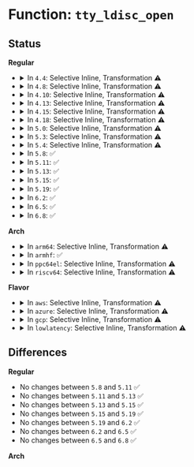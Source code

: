 # Function: <code>tty_ldisc_open</code>

## Status
<b>Regular</b>
<ul>
<li>
<details>
<summary>In <code>4.4</code>: Selective Inline, Transformation ⚠️</summary>

**Collision:** Unique Static

**Inline:** Selective

**Transformation:** True

**Instances:**

```
In drivers/tty/tty_ldisc.c (ffffffff814e9a00)
Location: drivers/tty/tty_ldisc.c:441
Inline: True
Direct callers:
  - drivers/tty/tty_ldisc.c:tty_set_ldisc
  - drivers/tty/tty_ldisc.c:tty_set_ldisc
  - drivers/tty/tty_ldisc.c:tty_set_ldisc
  - drivers/tty/tty_ldisc.c:tty_ldisc_hangup
  - drivers/tty/tty_ldisc.c:tty_ldisc_hangup
  - drivers/tty/tty_ldisc.c:tty_ldisc_setup
  - drivers/tty/tty_ldisc.c:tty_ldisc_setup
```
**Symbols:**

```
ffffffff814e9a00-ffffffff814e9a5c: tty_ldisc_open.isra.2 (STB_LOCAL)
```
</details>
</li>
<li>
<details>
<summary>In <code>4.8</code>: Selective Inline, Transformation ⚠️</summary>

**Collision:** Unique Static

**Inline:** Selective

**Transformation:** True

**Instances:**

```
In drivers/tty/tty_ldisc.c (ffffffff8153aca0)
Location: drivers/tty/tty_ldisc.c:457
Inline: True
Direct callers:
  - drivers/tty/tty_ldisc.c:tty_ldisc_setup
  - drivers/tty/tty_ldisc.c:tty_ldisc_setup
  - drivers/tty/tty_ldisc.c:tty_ldisc_reinit
  - drivers/tty/tty_ldisc.c:tty_set_ldisc
  - drivers/tty/tty_ldisc.c:tty_set_ldisc
  - drivers/tty/tty_ldisc.c:tty_set_ldisc
```
**Symbols:**

```
ffffffff8153aca0-ffffffff8153acf5: tty_ldisc_open.isra.3 (STB_LOCAL)
```
</details>
</li>
<li>
<details>
<summary>In <code>4.10</code>: Selective Inline, Transformation ⚠️</summary>

**Collision:** Unique Static

**Inline:** Selective

**Transformation:** True

**Instances:**

```
In drivers/tty/tty_ldisc.c (ffffffff81567360)
Location: drivers/tty/tty_ldisc.c:457
Inline: True
Direct callers:
  - drivers/tty/tty_ldisc.c:tty_ldisc_setup
  - drivers/tty/tty_ldisc.c:tty_ldisc_setup
  - drivers/tty/tty_ldisc.c:tty_ldisc_reinit
  - drivers/tty/tty_ldisc.c:tty_set_ldisc
  - drivers/tty/tty_ldisc.c:tty_set_ldisc
  - drivers/tty/tty_ldisc.c:tty_set_ldisc
```
**Symbols:**

```
ffffffff81567360-ffffffff815673b5: tty_ldisc_open.isra.3 (STB_LOCAL)
```
</details>
</li>
<li>
<details>
<summary>In <code>4.13</code>: Selective Inline, Transformation ⚠️</summary>

**Collision:** Unique Static

**Inline:** Selective

**Transformation:** True

**Instances:**

```
In drivers/tty/tty_ldisc.c (ffffffff8157a730)
Location: drivers/tty/tty_ldisc.c:460
Inline: True
Direct callers:
  - drivers/tty/tty_ldisc.c:tty_ldisc_setup
  - drivers/tty/tty_ldisc.c:tty_ldisc_setup
  - drivers/tty/tty_ldisc.c:tty_ldisc_reinit
  - drivers/tty/tty_ldisc.c:tty_set_ldisc
  - drivers/tty/tty_ldisc.c:tty_set_ldisc
  - drivers/tty/tty_ldisc.c:tty_ldisc_failto
```
**Symbols:**

```
ffffffff8157a730-ffffffff8157a76c: tty_ldisc_open.isra.1 (STB_LOCAL)
```
</details>
</li>
<li>
<details>
<summary>In <code>4.15</code>: Selective Inline, Transformation ⚠️</summary>

**Collision:** Unique Static

**Inline:** Selective

**Transformation:** True

**Instances:**

```
In drivers/tty/tty_ldisc.c (ffffffff815df0d0)
Location: drivers/tty/tty_ldisc.c:461
Inline: True
Direct callers:
  - drivers/tty/tty_ldisc.c:tty_ldisc_setup
  - drivers/tty/tty_ldisc.c:tty_ldisc_setup
  - drivers/tty/tty_ldisc.c:tty_ldisc_reinit
  - drivers/tty/tty_ldisc.c:tty_set_ldisc
  - drivers/tty/tty_ldisc.c:tty_set_ldisc
  - drivers/tty/tty_ldisc.c:tty_ldisc_failto
```
**Symbols:**

```
ffffffff815df0d0-ffffffff815df110: tty_ldisc_open.isra.1 (STB_LOCAL)
```
</details>
</li>
<li>
<details>
<summary>In <code>4.18</code>: Selective Inline, Transformation ⚠️</summary>

**Collision:** Unique Static

**Inline:** Selective

**Transformation:** True

**Instances:**

```
In drivers/tty/tty_ldisc.c (ffffffff816183f0)
Location: drivers/tty/tty_ldisc.c:447
Inline: True
Direct callers:
  - drivers/tty/tty_ldisc.c:tty_ldisc_setup
  - drivers/tty/tty_ldisc.c:tty_ldisc_setup
  - drivers/tty/tty_ldisc.c:tty_ldisc_reinit
  - drivers/tty/tty_ldisc.c:tty_set_ldisc
  - drivers/tty/tty_ldisc.c:tty_ldisc_failto
```
**Symbols:**

```
ffffffff816183f0-ffffffff8161842f: tty_ldisc_open.isra.1 (STB_LOCAL)
```
</details>
</li>
<li>
<details>
<summary>In <code>5.0</code>: Selective Inline, Transformation ⚠️</summary>

**Collision:** Unique Static

**Inline:** Selective

**Transformation:** True

**Instances:**

```
In drivers/tty/tty_ldisc.c (ffffffff816355c0)
Location: drivers/tty/tty_ldisc.c:454
Inline: True
Direct callers:
  - drivers/tty/tty_ldisc.c:tty_ldisc_setup
  - drivers/tty/tty_ldisc.c:tty_ldisc_setup
  - drivers/tty/tty_ldisc.c:tty_ldisc_reinit
  - drivers/tty/tty_ldisc.c:tty_set_ldisc
  - drivers/tty/tty_ldisc.c:tty_ldisc_failto
```
**Symbols:**

```
ffffffff816355c0-ffffffff816355ff: tty_ldisc_open.isra.1 (STB_LOCAL)
```
</details>
</li>
<li>
<details>
<summary>In <code>5.3</code>: Selective Inline, Transformation ⚠️</summary>

**Collision:** Unique Static

**Inline:** Selective

**Transformation:** True

**Instances:**

```
In drivers/tty/tty_ldisc.c (0)
Location: drivers/tty/tty_ldisc.c:463
Inline: True
Direct callers:
  - drivers/tty/tty_ldisc.c:tty_ldisc_setup
  - drivers/tty/tty_ldisc.c:tty_ldisc_setup
  - drivers/tty/tty_ldisc.c:tty_ldisc_reinit
  - drivers/tty/tty_ldisc.c:tty_set_ldisc
  - drivers/tty/tty_ldisc.c:tty_ldisc_failto
```
**Symbols:**

```
ffffffff816698f0-ffffffff8166993a: tty_ldisc_open.isra.0 (STB_LOCAL)
ffffffff8166a1b2-ffffffff8166a1cd: tty_ldisc_open.isra.0.cold (STB_LOCAL)
```
</details>
</li>
<li>
<details>
<summary>In <code>5.4</code>: Selective Inline, Transformation ⚠️</summary>

**Collision:** Unique Static

**Inline:** Selective

**Transformation:** True

**Instances:**

```
In drivers/tty/tty_ldisc.c (ffffffff8168be10)
Location: drivers/tty/tty_ldisc.c:463
Inline: True
Direct callers:
  - drivers/tty/tty_ldisc.c:tty_ldisc_setup
  - drivers/tty/tty_ldisc.c:tty_ldisc_setup
  - drivers/tty/tty_ldisc.c:tty_ldisc_reinit
  - drivers/tty/tty_ldisc.c:tty_set_ldisc
  - drivers/tty/tty_ldisc.c:tty_ldisc_failto
```
**Symbols:**

```
ffffffff8168be10-ffffffff8168be52: tty_ldisc_open.isra.0 (STB_LOCAL)
```
</details>
</li>
<li>
<details>
<summary>In <code>5.8</code>: ✅</summary>

```c
int tty_ldisc_open(struct tty_struct *tty, struct tty_ldisc *ld);
```

**Collision:** Unique Static

**Inline:** No

**Transformation:** False

**Instances:**

```
In drivers/tty/tty_ldisc.c (ffffffff8173dea0)
Location: drivers/tty/tty_ldisc.c:458
Inline: False
Direct callers:
  - drivers/tty/tty_ldisc.c:tty_ldisc_setup
  - drivers/tty/tty_ldisc.c:tty_ldisc_setup
  - drivers/tty/tty_ldisc.c:tty_ldisc_reinit
  - drivers/tty/tty_ldisc.c:tty_set_ldisc
  - drivers/tty/tty_ldisc.c:tty_ldisc_failto
```
**Symbols:**

```
ffffffff8173dea0-ffffffff8173deeb: tty_ldisc_open (STB_LOCAL)
```
</details>
</li>
<li>
<details>
<summary>In <code>5.11</code>: ✅</summary>

```c
int tty_ldisc_open(struct tty_struct *tty, struct tty_ldisc *ld);
```

**Collision:** Unique Static

**Inline:** No

**Transformation:** False

**Instances:**

```
In drivers/tty/tty_ldisc.c (ffffffff81759e00)
Location: drivers/tty/tty_ldisc.c:457
Inline: False
Direct callers:
  - drivers/tty/tty_ldisc.c:tty_ldisc_setup
  - drivers/tty/tty_ldisc.c:tty_ldisc_setup
  - drivers/tty/tty_ldisc.c:tty_ldisc_reinit
  - drivers/tty/tty_ldisc.c:tty_set_ldisc
  - drivers/tty/tty_ldisc.c:tty_ldisc_failto
```
**Symbols:**

```
ffffffff81759e00-ffffffff81759e4b: tty_ldisc_open (STB_LOCAL)
```
</details>
</li>
<li>
<details>
<summary>In <code>5.13</code>: ✅</summary>

```c
int tty_ldisc_open(struct tty_struct *tty, struct tty_ldisc *ld);
```

**Collision:** Unique Static

**Inline:** No

**Transformation:** False

**Instances:**

```
In drivers/tty/tty_ldisc.c (ffffffff8173dca0)
Location: drivers/tty/tty_ldisc.c:458
Inline: False
Direct callers:
  - drivers/tty/tty_ldisc.c:tty_ldisc_setup
  - drivers/tty/tty_ldisc.c:tty_ldisc_setup
  - drivers/tty/tty_ldisc.c:tty_ldisc_reinit
  - drivers/tty/tty_ldisc.c:tty_set_ldisc
  - drivers/tty/tty_ldisc.c:tty_ldisc_failto
```
**Symbols:**

```
ffffffff8173dca0-ffffffff8173dceb: tty_ldisc_open (STB_LOCAL)
```
</details>
</li>
<li>
<details>
<summary>In <code>5.15</code>: ✅</summary>

```c
int tty_ldisc_open(struct tty_struct *tty, struct tty_ldisc *ld);
```

**Collision:** Unique Static

**Inline:** No

**Transformation:** False

**Instances:**

```
In drivers/tty/tty_ldisc.c (ffffffff817be230)
Location: drivers/tty/tty_ldisc.c:443
Inline: False
Direct callers:
  - drivers/tty/tty_ldisc.c:tty_ldisc_setup
  - drivers/tty/tty_ldisc.c:tty_ldisc_setup
  - drivers/tty/tty_ldisc.c:tty_ldisc_reinit
  - drivers/tty/tty_ldisc.c:tty_set_ldisc
  - drivers/tty/tty_ldisc.c:tty_ldisc_failto
```
**Symbols:**

```
ffffffff817be230-ffffffff817be27b: tty_ldisc_open (STB_LOCAL)
```
</details>
</li>
<li>
<details>
<summary>In <code>5.19</code>: ✅</summary>

```c
int tty_ldisc_open(struct tty_struct *tty, struct tty_ldisc *ld);
```

**Collision:** Unique Static

**Inline:** No

**Transformation:** False

**Instances:**

```
In drivers/tty/tty_ldisc.c (ffffffff818fa510)
Location: drivers/tty/tty_ldisc.c:427
Inline: False
Direct callers:
  - drivers/tty/tty_ldisc.c:tty_ldisc_setup
  - drivers/tty/tty_ldisc.c:tty_ldisc_setup
  - drivers/tty/tty_ldisc.c:tty_ldisc_reinit
  - drivers/tty/tty_ldisc.c:tty_set_ldisc
  - drivers/tty/tty_ldisc.c:tty_ldisc_failto
```
**Symbols:**

```
ffffffff818fa510-ffffffff818fa56b: tty_ldisc_open (STB_LOCAL)
```
</details>
</li>
<li>
<details>
<summary>In <code>6.2</code>: ✅</summary>

```c
int tty_ldisc_open(struct tty_struct *tty, struct tty_ldisc *ld);
```

**Collision:** Unique Static

**Inline:** No

**Transformation:** False

**Instances:**

```
In drivers/tty/tty_ldisc.c (ffffffff81a535b0)
Location: drivers/tty/tty_ldisc.c:427
Inline: False
Direct callers:
  - drivers/tty/tty_ldisc.c:tty_ldisc_setup
  - drivers/tty/tty_ldisc.c:tty_ldisc_setup
  - drivers/tty/tty_ldisc.c:tty_ldisc_reinit
  - drivers/tty/tty_ldisc.c:tty_set_ldisc
  - drivers/tty/tty_ldisc.c:tty_ldisc_failto
```
**Symbols:**

```
ffffffff81a535b0-ffffffff81a5360b: tty_ldisc_open (STB_LOCAL)
```
</details>
</li>
<li>
<details>
<summary>In <code>6.5</code>: ✅</summary>

```c
int tty_ldisc_open(struct tty_struct *tty, struct tty_ldisc *ld);
```

**Collision:** Unique Static

**Inline:** No

**Transformation:** False

**Instances:**

```
In drivers/tty/tty_ldisc.c (ffffffff81a9da00)
Location: drivers/tty/tty_ldisc.c:426
Inline: False
Direct callers:
  - drivers/tty/tty_ldisc.c:tty_ldisc_setup
  - drivers/tty/tty_ldisc.c:tty_ldisc_setup
  - drivers/tty/tty_ldisc.c:tty_ldisc_reinit
  - drivers/tty/tty_ldisc.c:tty_set_ldisc
  - drivers/tty/tty_ldisc.c:tty_ldisc_failto
```
**Symbols:**

```
ffffffff81a9da00-ffffffff81a9da4f: tty_ldisc_open (STB_LOCAL)
```
</details>
</li>
<li>
<details>
<summary>In <code>6.8</code>: ✅</summary>

```c
int tty_ldisc_open(struct tty_struct *tty, struct tty_ldisc *ld);
```

**Collision:** Unique Static

**Inline:** No

**Transformation:** False

**Instances:**

```
In drivers/tty/tty_ldisc.c (ffffffff81af04f0)
Location: drivers/tty/tty_ldisc.c:426
Inline: False
Direct callers:
  - drivers/tty/tty_ldisc.c:tty_ldisc_setup
  - drivers/tty/tty_ldisc.c:tty_ldisc_setup
  - drivers/tty/tty_ldisc.c:tty_ldisc_reinit
  - drivers/tty/tty_ldisc.c:tty_set_ldisc
  - drivers/tty/tty_ldisc.c:tty_ldisc_failto
```
**Symbols:**

```
ffffffff81af04f0-ffffffff81af053f: tty_ldisc_open (STB_LOCAL)
```
</details>
</li>
</ul>
<b>Arch</b>
<ul>
<li>
<details>
<summary>In <code>arm64</code>: Selective Inline, Transformation ⚠️</summary>

**Collision:** Unique Static

**Inline:** Selective

**Transformation:** True

**Instances:**

```
In drivers/tty/tty_ldisc.c (ffff80001085be58)
Location: drivers/tty/tty_ldisc.c:463
Inline: True
Direct callers:
  - drivers/tty/tty_ldisc.c:tty_ldisc_setup
  - drivers/tty/tty_ldisc.c:tty_ldisc_setup
  - drivers/tty/tty_ldisc.c:tty_ldisc_reinit
  - drivers/tty/tty_ldisc.c:tty_set_ldisc
  - drivers/tty/tty_ldisc.c:tty_ldisc_failto
```
**Symbols:**

```
ffff80001085be58-ffff80001085bf30: tty_ldisc_open.isra.0 (STB_LOCAL)
```
</details>
</li>
<li>
<details>
<summary>In <code>armhf</code>: ✅</summary>

```c
int tty_ldisc_open(struct tty_struct *tty, struct tty_ldisc *ld);
```

**Collision:** Unique Static

**Inline:** No

**Transformation:** False

**Instances:**

```
In drivers/tty/tty_ldisc.c (c09643d8)
Location: drivers/tty/tty_ldisc.c:463
Inline: False
Direct callers:
  - drivers/tty/tty_ldisc.c:tty_ldisc_setup
  - drivers/tty/tty_ldisc.c:tty_ldisc_setup
  - drivers/tty/tty_ldisc.c:tty_ldisc_reinit
  - drivers/tty/tty_ldisc.c:tty_set_ldisc
  - drivers/tty/tty_ldisc.c:tty_ldisc_failto
```
**Symbols:**

```
c09643d8-c0964468: tty_ldisc_open (STB_LOCAL)
```
</details>
</li>
<li>
<details>
<summary>In <code>ppc64el</code>: Selective Inline, Transformation ⚠️</summary>

**Collision:** Unique Static

**Inline:** Selective

**Transformation:** True

**Instances:**

```
In drivers/tty/tty_ldisc.c (c0000000008fb2b0)
Location: drivers/tty/tty_ldisc.c:463
Inline: True
Direct callers:
  - drivers/tty/tty_ldisc.c:tty_ldisc_setup
  - drivers/tty/tty_ldisc.c:tty_ldisc_setup
  - drivers/tty/tty_ldisc.c:tty_ldisc_reinit
  - drivers/tty/tty_ldisc.c:tty_set_ldisc
  - drivers/tty/tty_ldisc.c:tty_ldisc_failto
```
**Symbols:**

```
c0000000008fb2b0-c0000000008fb394: tty_ldisc_open.isra.0 (STB_LOCAL)
```
</details>
</li>
<li>
<details>
<summary>In <code>riscv64</code>: Selective Inline, Transformation ⚠️</summary>

**Collision:** Unique Static

**Inline:** Selective

**Transformation:** True

**Instances:**

```
In drivers/tty/tty_ldisc.c (ffffffe0005354ae)
Location: drivers/tty/tty_ldisc.c:463
Inline: True
Direct callers:
  - drivers/tty/tty_ldisc.c:tty_ldisc_setup
  - drivers/tty/tty_ldisc.c:tty_ldisc_setup
  - drivers/tty/tty_ldisc.c:tty_ldisc_reinit
  - drivers/tty/tty_ldisc.c:tty_set_ldisc
  - drivers/tty/tty_ldisc.c:tty_ldisc_failto
```
**Symbols:**

```
ffffffe0005354ae-ffffffe000535508: tty_ldisc_open.isra.0 (STB_LOCAL)
```
</details>
</li>
</ul>
<b>Flavor</b>
<ul>
<li>
<details>
<summary>In <code>aws</code>: Selective Inline, Transformation ⚠️</summary>

**Collision:** Unique Static

**Inline:** Selective

**Transformation:** True

**Instances:**

```
In drivers/tty/tty_ldisc.c (ffffffff81651890)
Location: drivers/tty/tty_ldisc.c:463
Inline: True
Direct callers:
  - drivers/tty/tty_ldisc.c:tty_ldisc_setup
  - drivers/tty/tty_ldisc.c:tty_ldisc_setup
  - drivers/tty/tty_ldisc.c:tty_ldisc_reinit
  - drivers/tty/tty_ldisc.c:tty_set_ldisc
  - drivers/tty/tty_ldisc.c:tty_ldisc_failto
```
**Symbols:**

```
ffffffff81651890-ffffffff816518d2: tty_ldisc_open.isra.0 (STB_LOCAL)
```
</details>
</li>
<li>
<details>
<summary>In <code>azure</code>: Selective Inline, Transformation ⚠️</summary>

**Collision:** Unique Static

**Inline:** Selective

**Transformation:** True

**Instances:**

```
In drivers/tty/tty_ldisc.c (ffffffff81631cd0)
Location: drivers/tty/tty_ldisc.c:463
Inline: True
Direct callers:
  - drivers/tty/tty_ldisc.c:tty_ldisc_setup
  - drivers/tty/tty_ldisc.c:tty_ldisc_setup
  - drivers/tty/tty_ldisc.c:tty_ldisc_reinit
  - drivers/tty/tty_ldisc.c:tty_set_ldisc
  - drivers/tty/tty_ldisc.c:tty_ldisc_failto
```
**Symbols:**

```
ffffffff81631cd0-ffffffff81631d12: tty_ldisc_open.isra.0 (STB_LOCAL)
```
</details>
</li>
<li>
<details>
<summary>In <code>gcp</code>: Selective Inline, Transformation ⚠️</summary>

**Collision:** Unique Static

**Inline:** Selective

**Transformation:** True

**Instances:**

```
In drivers/tty/tty_ldisc.c (ffffffff8167fc50)
Location: drivers/tty/tty_ldisc.c:463
Inline: True
Direct callers:
  - drivers/tty/tty_ldisc.c:tty_ldisc_setup
  - drivers/tty/tty_ldisc.c:tty_ldisc_setup
  - drivers/tty/tty_ldisc.c:tty_ldisc_reinit
  - drivers/tty/tty_ldisc.c:tty_set_ldisc
  - drivers/tty/tty_ldisc.c:tty_ldisc_failto
```
**Symbols:**

```
ffffffff8167fc50-ffffffff8167fc92: tty_ldisc_open.isra.0 (STB_LOCAL)
```
</details>
</li>
<li>
<details>
<summary>In <code>lowlatency</code>: Selective Inline, Transformation ⚠️</summary>

**Collision:** Unique Static

**Inline:** Selective

**Transformation:** True

**Instances:**

```
In drivers/tty/tty_ldisc.c (ffffffff8169a2a0)
Location: drivers/tty/tty_ldisc.c:463
Inline: True
Direct callers:
  - drivers/tty/tty_ldisc.c:tty_ldisc_setup
  - drivers/tty/tty_ldisc.c:tty_ldisc_setup
  - drivers/tty/tty_ldisc.c:tty_ldisc_reinit
  - drivers/tty/tty_ldisc.c:tty_set_ldisc
  - drivers/tty/tty_ldisc.c:tty_ldisc_failto
```
**Symbols:**

```
ffffffff8169a2a0-ffffffff8169a2e2: tty_ldisc_open.isra.0 (STB_LOCAL)
```
</details>
</li>
</ul>

## Differences
<b>Regular</b>
<ul>
<li>
No changes between <code>5.8</code> and <code>5.11</code> ✅
</li>
<li>
No changes between <code>5.11</code> and <code>5.13</code> ✅
</li>
<li>
No changes between <code>5.13</code> and <code>5.15</code> ✅
</li>
<li>
No changes between <code>5.15</code> and <code>5.19</code> ✅
</li>
<li>
No changes between <code>5.19</code> and <code>6.2</code> ✅
</li>
<li>
No changes between <code>6.2</code> and <code>6.5</code> ✅
</li>
<li>
No changes between <code>6.5</code> and <code>6.8</code> ✅
</li>
</ul>
<b>Arch</b>
<ul>
</ul>
